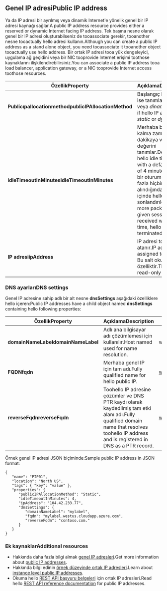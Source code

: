 ## <a name="public-ip-address"></a><span data-ttu-id="ad811-101">Genel IP adresi</span><span class="sxs-lookup"><span data-stu-id="ad811-101">Public IP address</span></span>
<span data-ttu-id="ad811-102">Ya da IP adresi bir ayrılmış veya dinamik Internet'e yönelik genel bir IP adresi kaynağı sağlar.</span><span class="sxs-lookup"><span data-stu-id="ad811-102">A public IP address resource provides either a reserved or dynamic Internet facing IP address.</span></span> <span data-ttu-id="ad811-103">Tek başına nesne olarak genel bir IP adresi oluşturabilseniz de tooassociate gerekir, tooanother nesne tooactually hello adresi kullanın.</span><span class="sxs-lookup"><span data-stu-id="ad811-103">Although you can create a public IP address as a stand alone object, you need tooassociate it tooanother object tooactually use hello address.</span></span> <span data-ttu-id="ad811-104">Bir ortak IP adresi tooa yük dengeleyici, uygulama ağ geçidini veya bir NIC tooprovide Internet erişimi toothose kaynaklarını ilişkilendirebilirsiniz.</span><span class="sxs-lookup"><span data-stu-id="ad811-104">You can associate a public IP address tooa load balancer, application  gateway, or a NIC tooprovide Internet access toothose resources.</span></span>  

| <span data-ttu-id="ad811-105">Özellik</span><span class="sxs-lookup"><span data-stu-id="ad811-105">Property</span></span> | <span data-ttu-id="ad811-106">Açıklama</span><span class="sxs-lookup"><span data-stu-id="ad811-106">Description</span></span> | <span data-ttu-id="ad811-107">Örnek değerler</span><span class="sxs-lookup"><span data-stu-id="ad811-107">Sample values</span></span> |
| --- | --- | --- |
| <span data-ttu-id="ad811-108">**Publicıpallocationmethod**</span><span class="sxs-lookup"><span data-stu-id="ad811-108">**publicIPAllocationMethod**</span></span> |<span data-ttu-id="ad811-109">Başlangıç IP adresi ise tanımlar *statik* veya *dinamik*.</span><span class="sxs-lookup"><span data-stu-id="ad811-109">Defines if hello IP address is *static* or *dynamic*.</span></span> |<span data-ttu-id="ad811-110">statik, dinamik</span><span class="sxs-lookup"><span data-stu-id="ad811-110">static, dynamic</span></span> |
| <span data-ttu-id="ad811-111">**idleTimeoutInMinutes**</span><span class="sxs-lookup"><span data-stu-id="ad811-111">**idleTimeoutInMinutes**</span></span> |<span data-ttu-id="ad811-112">Merhaba boşta kalma zaman aşımı, 4 dakikaya varsayılan değerini tanımlar.</span><span class="sxs-lookup"><span data-stu-id="ad811-112">Defines hello idle time out, with a default value of 4 minutes.</span></span> <span data-ttu-id="ad811-113">Belirli bir oturum için daha fazla hiçbir paket alındığında, bu süre içinde hello oturum sonlandırıldı.</span><span class="sxs-lookup"><span data-stu-id="ad811-113">If no more packets for a given session is received within this time, hello session is terminated.</span></span> |<span data-ttu-id="ad811-114">4 ile 30 arasında herhangi bir değer</span><span class="sxs-lookup"><span data-stu-id="ad811-114">any value between 4 and 30</span></span> |
| <span data-ttu-id="ad811-115">**IP adresi**</span><span class="sxs-lookup"><span data-stu-id="ad811-115">**ipAddress**</span></span> |<span data-ttu-id="ad811-116">IP adresi tooobject atanır.</span><span class="sxs-lookup"><span data-stu-id="ad811-116">IP address assigned tooobject.</span></span> <span data-ttu-id="ad811-117">Bu salt okunur bir özelliktir.</span><span class="sxs-lookup"><span data-stu-id="ad811-117">This is a read-only property.</span></span> |<span data-ttu-id="ad811-118">104.42.233.77</span><span class="sxs-lookup"><span data-stu-id="ad811-118">104.42.233.77</span></span> |

### <a name="dns-settings"></a><span data-ttu-id="ad811-119">DNS ayarları</span><span class="sxs-lookup"><span data-stu-id="ad811-119">DNS settings</span></span>
<span data-ttu-id="ad811-120">Genel IP adresine sahip adlı bir alt nesne **dnsSettings** aşağıdaki özelliklere hello içeren:</span><span class="sxs-lookup"><span data-stu-id="ad811-120">Public IP addresses have a child object named **dnsSettings** containing hello following properties:</span></span>

| <span data-ttu-id="ad811-121">Özellik</span><span class="sxs-lookup"><span data-stu-id="ad811-121">Property</span></span> | <span data-ttu-id="ad811-122">Açıklama</span><span class="sxs-lookup"><span data-stu-id="ad811-122">Description</span></span> | <span data-ttu-id="ad811-123">Örnek değerler</span><span class="sxs-lookup"><span data-stu-id="ad811-123">Sample values</span></span> |
| --- | --- | --- |
| <span data-ttu-id="ad811-124">**domainNameLabel**</span><span class="sxs-lookup"><span data-stu-id="ad811-124">**domainNameLabel**</span></span> |<span data-ttu-id="ad811-125">Adlı ana bilgisayar adı çözümlemesi için kullanılır.</span><span class="sxs-lookup"><span data-stu-id="ad811-125">Host named used for name resolution.</span></span> |<span data-ttu-id="ad811-126">www, ftp, vm1</span><span class="sxs-lookup"><span data-stu-id="ad811-126">www, ftp, vm1</span></span> |
| <span data-ttu-id="ad811-127">**FQDN**</span><span class="sxs-lookup"><span data-stu-id="ad811-127">**fqdn**</span></span> |<span data-ttu-id="ad811-128">Merhaba genel IP için tam adı.</span><span class="sxs-lookup"><span data-stu-id="ad811-128">Fully qualified name for hello public IP.</span></span> |<span data-ttu-id="ad811-129">www.westus.cloudapp.Azure.com</span><span class="sxs-lookup"><span data-stu-id="ad811-129">www.westus.cloudapp.azure.com</span></span> |
| <span data-ttu-id="ad811-130">**reverseFqdn**</span><span class="sxs-lookup"><span data-stu-id="ad811-130">**reverseFqdn**</span></span> |<span data-ttu-id="ad811-131">Toohello IP adresine çözümler ve DNS PTR kaydı olarak kaydedilmiş tam etki alanı adı.</span><span class="sxs-lookup"><span data-stu-id="ad811-131">Fully qualified domain name that resolves toohello IP address and is registered in DNS as a PTR record.</span></span> |<span data-ttu-id="ad811-132">www.contoso.com.</span><span class="sxs-lookup"><span data-stu-id="ad811-132">www.contoso.com.</span></span> |

<span data-ttu-id="ad811-133">Örnek genel IP adresi JSON biçiminde:</span><span class="sxs-lookup"><span data-stu-id="ad811-133">Sample public IP address in JSON format:</span></span>

    {
       "name": "PIP01",
       "location": "North US",
       "tags": { "key": "value" },
       "properties": {
          "publicIPAllocationMethod": "Static",
          "idleTimeoutInMinutes": 4,
          "ipAddress": "104.42.233.77",
          "dnsSettings": {
             "domainNameLabel": "mylabel",
             "fqdn": "mylabel.westus.cloudapp.azure.com",
             "reverseFqdn": "contoso.com."
          }
       }
    } 

### <a name="additional-resources"></a><span data-ttu-id="ad811-134">Ek kaynaklar</span><span class="sxs-lookup"><span data-stu-id="ad811-134">Additional resources</span></span>
* <span data-ttu-id="ad811-135">Hakkında daha fazla bilgi almak [genel IP adresleri](../articles/virtual-network/virtual-networks-reserved-public-ip.md).</span><span class="sxs-lookup"><span data-stu-id="ad811-135">Get more information about [public IP addresses](../articles/virtual-network/virtual-networks-reserved-public-ip.md).</span></span>
* <span data-ttu-id="ad811-136">Hakkında bilgi edinin [örnek düzeyinde ortak IP adresleri](../articles/virtual-network/virtual-networks-instance-level-public-ip.md).</span><span class="sxs-lookup"><span data-stu-id="ad811-136">Learn about [instance level public IP addresses](../articles/virtual-network/virtual-networks-instance-level-public-ip.md).</span></span>
* <span data-ttu-id="ad811-137">Okuma hello [REST API başvuru belgeleri](https://msdn.microsoft.com/library/azure/mt163638.aspx) için ortak IP adresleri.</span><span class="sxs-lookup"><span data-stu-id="ad811-137">Read hello [REST API reference documentation](https://msdn.microsoft.com/library/azure/mt163638.aspx) for public IP addresses.</span></span>

